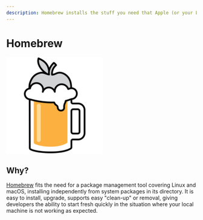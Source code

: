 ```yaml
---
description: Homebrew installs the stuff you need that Apple (or your Linux system) didn’t.
---
```


# Homebrew

![homebrew-logo.png](../../../.gitbook/assets/homebrew-logo.png)

## Why?

[Homebrew](https://brew.sh) fits the need for a package management tool covering Linux and macOS, installing independently from system packages in its directory. It is easy to install, upgrade, supports easy "clean-up" or removal, giving developers the ability to start fresh quickly in the situation where your local machine is not working as expected.
